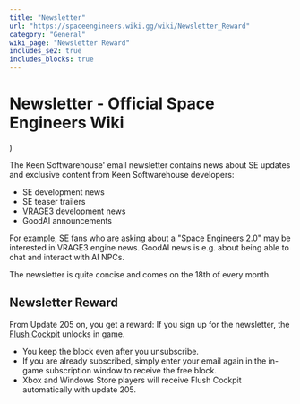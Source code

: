 ```yaml
---
title: "Newsletter"
url: "https://spaceengineers.wiki.gg/wiki/Newsletter_Reward"
category: "General"
wiki_page: "Newsletter Reward"
includes_se2: true
includes_blocks: true
---
```


# Newsletter - Official Space Engineers Wiki

)

The Keen Softwarehouse' email newsletter contains news about SE updates and exclusive content from Keen Softwarehouse developers:

*   SE development news
*   SE teaser trailers
*   [VRAGE3](https://spaceengineers.wiki.gg/wiki/VRage "VRage") development news
*   GoodAI announcements

For example, SE fans who are asking about a "Space Engineers 2.0" may be interested in VRAGE3 engine news. GoodAI news is e.g. about being able to chat and interact with AI NPCs.

The newsletter is quite concise and comes on the 18th of every month.

## Newsletter Reward

From Update 205 on, you get a reward: If you sign up for the newsletter, the [Flush Cockpit](https://spaceengineers.wiki.gg/wiki/Flush_Cockpit "Flush Cockpit") unlocks in game.

*   You keep the block even after you unsubscribe.
*   If you are already subscribed, simply enter your email again in the in-game subscription window to receive the free block.
*   Xbox and Windows Store players will receive Flush Cockpit automatically with update 205.